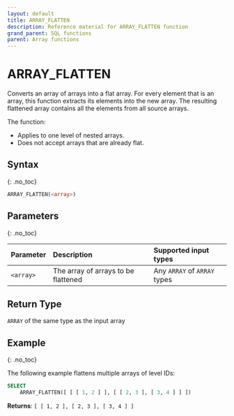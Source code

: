 ```yaml
---
layout: default
title: ARRAY_FLATTEN
description: Reference material for ARRAY_FLATTEN function
grand_parent: SQL functions
parent: Array functions
---
```


# ARRAY_FLATTEN

Converts an array of arrays into a flat array. For every element that is an array, this function extracts its elements into the new array. The resulting flattened array contains all the elements from all source arrays.

The function:

* Applies to one level of nested arrays.
* Does not accept arrays that are already flat.

## Syntax
{: .no_toc}

```sql
ARRAY_FLATTEN(<array>)
```

## Parameters
{: .no_toc}

| Parameter | Description                         |Supported input types |
| :--------- | :----------------------------------- | :---------------------|
| `<array>` | The array of arrays to be flattened | Any `ARRAY` of `ARRAY` types | 

## Return Type
`ARRAY` of the same type as the input array

## Example
{: .no_toc}

The following example flattens multiple arrays of level IDs: 

```sql
SELECT
	ARRAY_FLATTEN([ [ [ 1, 2 ] ], [ [ 2, 3 ], [ 3, 4 ] ] ])
```

**Returns**: `[ [ 1, 2 ], [ 2, 3 ], [ 3, 4 ] ]`
